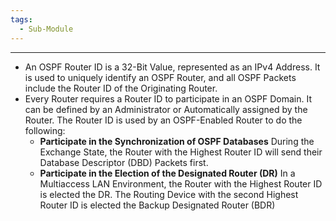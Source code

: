 ```yaml
---
tags:
  - Sub-Module
---
```


---
- An OSPF Router ID is a 32-Bit Value, represented as an IPv4 Address.
  It is used to uniquely identify an OSPF Router, and all OSPF Packets include the Router ID of the Originating Router.
- Every Router requires a Router ID to participate in an OSPF Domain.
  It can be defined by an Administrator or Automatically assigned by the Router.
  The Router ID is used by an OSPF-Enabled Router to do the following:
  - **Participate in the Synchronization of OSPF Databases** 
    During the Exchange State, the Router with the Highest Router ID will send their Database Descriptor (DBD) Packets first.
  - **Participate in the Election of the Designated Router (DR)**
    In a Multiaccess LAN Environment, the Router with the Highest Router ID is elected the DR.
    The Routing Device with the second Highest Router ID is elected the Backup Designated Router (BDR)
